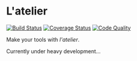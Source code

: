 # L'atelier

[![Build Status](https://travis-ci.org/debona/Atelier.png?branch=master)](https://travis-ci.org/debona/Atelier)
[![Coverage Status](https://coveralls.io/repos/debona/Atelier/badge.png)](https://coveralls.io/r/debona/Atelier)
[![Code Quality](https://codeclimate.com/github/debona/Atelier.png)](https://codeclimate.com/github/debona/Atelier)

Make your tools with *l'atelier*.

Currently under heavy development...
